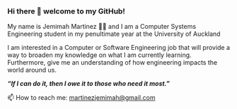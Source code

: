 ### Hi there 👋 welcome to my GitHub!

My name is Jemimah Martinez :woman_student: and I am a Computer Systems Engineering student in my penultimate year at the University of Auckland 

I am interested in a Computer or Software Engineering job that will provide a way to broaden my knowledge on what I am currently learning. Furthermore, give me an understanding of how engineering impacts the world around us. 

***“If I can do it, then I owe it to those who need it most.”***

📫 How to reach me: martinezjemimah@gmail.com
     


<!--
**jemimahmartinez/jemimahmartinez** is a ✨ _special_ ✨ repository because its `README.md` (this file) appears on your GitHub profile.

Here are some ideas to get you started:

- 🔭 I’m currently working on ...
- 🌱 I’m currently learning ...
- 👯 I’m looking to collaborate on ...
- 🤔 I’m looking for help with ...
- 💬 Ask me about ...
- 📫 How to reach me: ...
- 😄 Pronouns: ...
- ⚡ Fun fact: ...
-->
